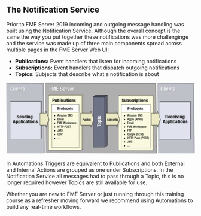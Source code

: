 ## The Notification Service ##

Prior to FME Server 2019 incoming and outgoing message handling was built using the Notification Service. Although the overall concept is the same the way you put together these notifications was more challenginge and the service was made up of three main components spread across multiple pages in the FME Server Web UI:

- **Publications:** Event handlers that listen for incoming notifications
- **Subscriptions:** Event handlers that dispatch outgoing notifications
- **Topics:** Subjects that describe what a notification is about

![](./Images/Img4.002.ElementsOfNotification.png)

In Automations Triggers are equivalent to Publications and both External and Internal Actions are grouped as one under Subscriptions. In the Notification Service all messages had to pass through a Topic, this is no longer required however Topics are still available for use.

Whether you are new to FME Server or just running through this training course as a refresher moving forward we recommend using Automations to build any real-time workflows. 
